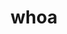 ---
category: 4-letters
denotation: null
name: whoa
reference_link: https://www.etymonline.com/word/whoa
root_language: null
root_name: null
title: whoa
type: free
word_sums:
- respelling: whoa
  sum: 'Whoa + '
---